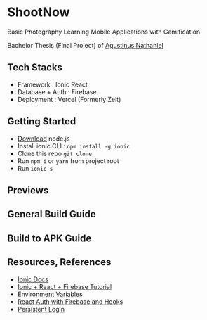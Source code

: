 # ShootNow

Basic Photography Learning Mobile Applications with Gamification

Bachelor Thesis (Final Project) of [Agustinus Nathaniel](https://agustinusnathaniel.com)

## Tech Stacks
* Framework : Ionic React
* Database + Auth : Firebase
* Deployment : Vercel (Formerly Zeit)

## Getting Started
* [Download](https://nodejs.org) node.js
* Install ionic CLI : 
  `npm install -g ionic`
* Clone this repo
  `git clone `
* Run `npm i` or `yarn` from project root
* Run `ionic s`

## Previews

## General Build Guide

## Build to APK Guide

## Resources, References
- [Ionic Docs](https://ionicframework.com/docs/react) 
- [Ionic + React + Firebase Tutorial](https://www.youtube.com/playlist?list=PLYxzS__5yYQlhvyLXSKhv4oAvl06MInSE)
- [Environment Variables](https://www.youtube.com/watch?v=17UVejOw3zA)
- [React Auth with Firebase and Hooks](https://www.youtube.com/watch?v=unr4s3jd9qA)
- [Persistent Login](https://www.youtube.com/watch?v=2Oz-OLB8FQQ)